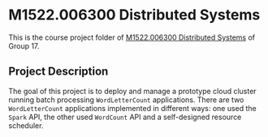 # M1522.006300 Distributed Systems

This is the course project folder of [M1522.006300 Distributed Systems](http://dcslab.snu.ac.kr/courses/ds2020f/) of Group 17.

## Project Description

The goal of this project is to deploy and manage a prototype cloud cluster running batch processing `WordLetterCount` applications. There are two `WordLetterCount` applications implemented in different ways: one used the `Spark` API, the other used `WordCount` API and a self-designed resource scheduler.
